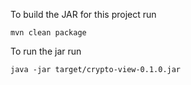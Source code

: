 To build the JAR for this project run
```
mvn clean package
```

To run the jar run
```
java -jar target/crypto-view-0.1.0.jar
```
